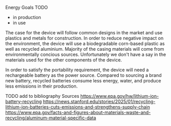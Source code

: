 Energy Goals TODO
- in production
- in use

The case for the device will follow common designs in the market and use plastics and metals for construction.
In order to reduce negative impact on the environment, the device will use a biodegradable corn-based plastic as well as recycled aluminium.
Majority of the casing materials will come from environmentally concious sources. 
Unfortunately we don't have a say in the materials used for the other components of the device.

In order to satisfy the portability requirement, the device will need a rechargeable battery as the power source.
Compared to sourcing a brand new battery, recycled batteries consume less energy, water, and produce less emissions in their production. 

TODO add to bibliography
Sources
https://www.epa.gov/hw/lithium-ion-battery-recycling
https://news.stanford.edu/stories/2025/01/recycling-lithium-ion-batteries-cuts-emissions-and-strengthens-supply-chain
https://www.epa.gov/facts-and-figures-about-materials-waste-and-recycling/aluminum-material-specific-data
